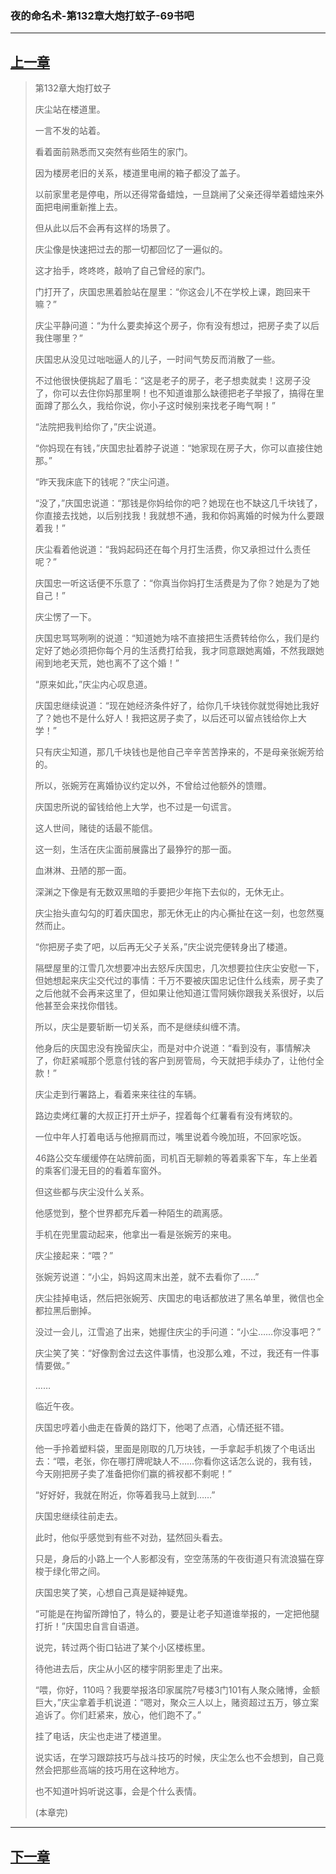 ### 夜的命名术-第132章大炮打蚊子-69书吧

--------
[上一章](./ef10fa44db80013f1ea7f033eb9e4dca.md)
--------


>
>
>
>第132章大炮打蚊子
>
>庆尘站在楼道里。
>
>一言不发的站着。
>
>看着面前熟悉而又突然有些陌生的家门。
>
>因为楼房老旧的关系，楼道里电闸的箱子都没了盖子。
>
>以前家里老是停电，所以还得常备蜡烛，一旦跳闸了父亲还得举着蜡烛来外面把电闸重新推上去。
>
>但从此以后不会再有这样的场景了。
>
>庆尘像是快速把过去的那一切都回忆了一遍似的。
>
>这才抬手，咚咚咚，敲响了自己曾经的家门。
>
>门打开了，庆国忠黑着脸站在屋里：“你这会儿不在学校上课，跑回来干嘛？”
>
>庆尘平静问道：“为什么要卖掉这个房子，你有没有想过，把房子卖了以后我住哪里？”
>
>庆国忠从没见过咄咄逼人的儿子，一时间气势反而消散了一些。
>
>不过他很快便挑起了眉毛：“这是老子的房子，老子想卖就卖！这房子没了，你可以去住你妈那里啊！也不知道谁那么缺德把老子举报了，搞得在里面蹲了那么久，我给你说，你小子这时候别来找老子晦气啊！”
>
>“法院把我判给你了，”庆尘说道。
>
>“你妈现在有钱，”庆国忠扯着脖子说道：“她家现在房子大，你可以直接住她那。”
>
>“昨天我床底下的钱呢？”庆尘问道。
>
>“没了，”庆国忠说道：“那钱是你妈给你的吧？她现在也不缺这几千块钱了，你直接去找她，以后别找我！我就想不通，我和你妈离婚的时候为什么要跟着我！”
>
>庆尘看着他说道：“我妈起码还在每个月打生活费，你又承担过什么责任呢？”
>
>庆国忠一听这话便不乐意了：“你真当你妈打生活费是为了你？她是为了她自己！”
>
>庆尘愣了一下。
>
>庆国忠骂骂咧咧的说道：“知道她为啥不直接把生活费转给你么，我们是约定好了她必须把你每个月的生活费打给我，我才同意跟她离婚，不然我跟她闹到地老天荒，她也离不了这个婚！”
>
>“原来如此，”庆尘内心叹息道。
>
>庆国忠继续说道：“现在她经济条件好了，给你几千块钱你就觉得她比我好了？她也不是什么好人！我把这房子卖了，以后还可以留点钱给你上大学！”
>
>只有庆尘知道，那几千块钱也是他自己辛辛苦苦挣来的，不是母亲张婉芳给的。
>
>所以，张婉芳在离婚协议约定以外，不曾给过他额外的馈赠。
>
>庆国忠所说的留钱给他上大学，也不过是一句谎言。
>
>这人世间，赌徒的话最不能信。
>
>这一刻，生活在庆尘面前展露出了最狰狞的那一面。
>
>血淋淋、丑陋的那一面。
>
>深渊之下像是有无数双黑暗的手要把少年拖下去似的，无休无止。
>
>庆尘抬头直勾勾的盯着庆国忠，那无休无止的内心撕扯在这一刻，也忽然戛然而止。
>
>“你把房子卖了吧，以后再无父子关系，”庆尘说完便转身出了楼道。
>
>隔壁屋里的江雪几次想要冲出去怒斥庆国忠，几次想要拉住庆尘安慰一下，但她想起来庆尘交代过的事情：千万不要被庆国忠记住什么线索，房子卖了之后他就不会再来这里了，但如果让他知道江雪阿姨你跟我关系很好，以后他甚至会来找你借钱。
>
>所以，庆尘是要斩断一切关系，而不是继续纠缠不清。
>
>他身后的庆国忠没有挽留庆尘，而是对中介说道：“看到没有，事情解决了，你赶紧喊那个愿意付钱的客户到房管局，今天就把手续办了，让他付全款！”
>
>庆尘走到行署路上，看着来来往往的车辆。
>
>路边卖烤红薯的大叔正打开土炉子，捏着每个红薯看有没有烤软的。
>
>一位中年人打着电话与他擦肩而过，嘴里说着今晚加班，不回家吃饭。
>
>46路公交车缓缓停在站牌前面，司机百无聊赖的等着乘客下车，车上坐着的乘客们漫无目的的看着车窗外。
>
>但这些都与庆尘没什么关系。
>
>他感觉到，整个世界都充斥着一种陌生的疏离感。
>
>手机在兜里震动起来，他拿出一看是张婉芳的来电。
>
>庆尘接起来：“喂？”
>
>张婉芳说道：“小尘，妈妈这周末出差，就不去看你了……”
>
>庆尘挂掉电话，然后把张婉芳、庆国忠的电话都放进了黑名单里，微信也全都拉黑后删掉。
>
>没过一会儿，江雪追了出来，她握住庆尘的手问道：“小尘……你没事吧？”
>
>庆尘笑了笑：“好像割舍过去这件事情，也没那么难，不过，我还有一件事情要做。”
>
>……
>
>临近午夜。
>
>庆国忠哼着小曲走在昏黄的路灯下，他喝了点酒，心情还挺不错。
>
>他一手拎着塑料袋，里面是刚取的几万块钱，一手拿起手机拨了个电话出去：“喂，老张，你在哪打牌呢缺人不……你看你这话怎么说的，我有钱，今天刚把房子卖了准备把你们赢的裤衩都不剩呢！”
>
>“好好好，我就在附近，你等着我马上就到……”
>
>庆国忠继续往前走去。
>
>此时，他似乎感觉到有些不对劲，猛然回头看去。
>
>只是，身后的小路上一个人影都没有，空空荡荡的午夜街道只有流浪猫在穿梭于绿化带之间。
>
>庆国忠笑了笑，心想自己真是疑神疑鬼。
>
>“可能是在拘留所蹲怕了，特么的，要是让老子知道谁举报的，一定把他腿打折！”庆国忠自言自语道。
>
>说完，转过两个街口钻进了某个小区楼栋里。
>
>待他进去后，庆尘从小区的楼宇阴影里走了出来。
>
>“喂，你好，110吗？我要举报洛印家属院7号楼3门101有人聚众赌博，金额巨大，”庆尘拿着手机说道：“嗯对，聚众三人以上，赌资超过五万，够立案追诉了。你们赶紧来，放心，他们跑不了。”
>
>挂了电话，庆尘也走进了楼道里。
>
>说实话，在学习跟踪技巧与战斗技巧的时候，庆尘怎么也不会想到，自己竟然会把那些高端的技巧用在这种地方。
>
>也不知道叶妈听说这事，会是个什么表情。
>
>(本章完)
>
>

--------
[下一章](./a8e999c339f1326491a2445d72f28073.md)
--------
